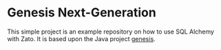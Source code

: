 # Genesis Next-Generation

This simple project is an example repository on how to use SQL Alchemy with Zato. It is based upon the Java project [genesis](https://bitbucket.org/jsabater/genesis).

